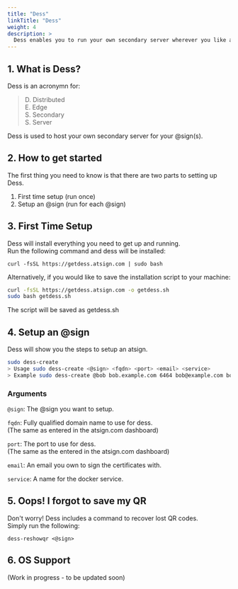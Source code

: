 ```yaml
---
title: "Dess"
linkTitle: "Dess"
weight: 4
description: >
  Dess enables you to run your own secondary server wherever you like and on any compatible infrastructure you would like to use.
---
```


## 1. What is Dess?

Dess is an acronymn for:  
> D. Distributed  
> E. Edge  
> S. Secondary  
> S. Server  

Dess is used to host your own secondary server for your @sign(s).

## 2. How to get started

The first thing you need to know is that there are two parts to setting up Dess.  
1. First time setup (run once)  
1. Setup an @sign (run for each @sign)  

## 3. First Time Setup
  
Dess will install everything you need to get up and running.  
Run the following command and dess will be installed:

`curl -fsSL https://getdess.atsign.com | sudo bash`

Alternatively, if you would like to save the installation script to your machine:

```BASH
curl -fsSL https://getdess.atsign.com -o getdess.sh
sudo bash getdess.sh
```

The script will be saved as <span>getdess.sh</span>

## 4. Setup an @sign

Dess will show you the steps to setup an atsign.
```bash
sudo dess-create
> Usage sudo dess-create <@sign> <fqdn> <port> <email> <service>
> Example sudo dess-create @bob bob.example.com 6464 bob@example.com bob
```

### Arguments

`@sign`: The @sign you want to setup.

`fqdn`: Fully qualified domain name to use for dess.  
(The same as entered in the atsign.com dashboard)

`port`: The port to use for dess.  
(The same as the entered in the atsign.com dashboard)

`email`: An email you own to sign the certificates with.

`service`: A name for the docker service.

## 5. Oops! I forgot to save my QR

Don't worry! Dess includes a command to recover lost QR codes.  
Simply run the following:

`dess-reshowqr <@sign>`

## 6. OS Support

(Work in progress - to be updated soon)